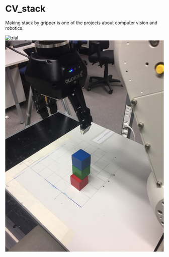 # CV_stack
Making stack by gripper is one of the projects about computer vision and robotics.

![trial](http://github.com/Shephexd/CV_stack/blob/doc/tiral1.gif)
![result](http://github.com/Shephexd/CV_stack/blob/doc/result.JPG)
